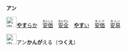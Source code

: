 **アン**

<kbd><img src="https://glyphwiki.org/glyph/u5b89.svg" width="28" height="28" alt="安"></kbd>[**やす**らか](https://jisho.org/search/やすらか)　[<ruby>安価<rt>あんしん</rt></ruby>](https://jisho.org/search/安心)　[<ruby>安全<rt>あんぜん</rt></ruby>](https://jisho.org/search/安全)　[**やす**い](https://jisho.org/search/やすらか)　[<ruby>安価<rt>あんか</rt></ruby>](https://jisho.org/search/安価)　[<ruby>安易<rt>あんい</rt></ruby>](https://jisho.org/search/安易)

<kbd><img src="https://glyphwiki.org/glyph/u6848.svg" width="28" height="28" alt="安"></kbd><kbd>アン</kbd>**かんが**える（**つくえ**）



<!--



<font>
<p>
    <big><em>豆</em></big><tt><sup>トウ</sup><sub>ヅ</sub></tt>
    <em>
        <b>まめ</b>　
        <ruby>豆腐<rt>とうふ</rt></ruby>　
        <ruby>大豆<rt>だいず</rt></ruby>　
    </em>
    <ruby>納豆<rt>なっとう</rt></ruby>　
    <ruby>小豆<rt>あずき</rt></ruby>　
</p>
<p>
    <big><em>登</em></big><tt><sup>トウ</sup><sub>ト</sub></tt>
    <em>
        <b>のぼ</b>る　
        <ruby>登山<rt>とざん</rt></ruby>　
    </em>

</p>
<p>
    <big><em>短</em></big><tt><sup>タン</sup><sub>　</sub></tt>
    <em>
        <b>みじか</b>い　
    </em>

</p> 
</font> 

-->

